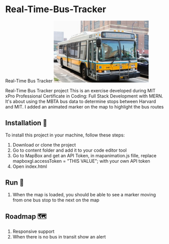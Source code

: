 # Real-Time-Bus-Tracker
Real-Time Bus Tracker
<img src="boston-bus.jpg" width='300'/>

Real-Time Bus Tracker project
This is an exercise developed during MIT xPro Professional Certificate in Coding: Full Stack Development with MERN. It's about using the MBTA bus data to determine stops between Harvard and MIT. I added an animated marker on the map to highlight the bus routes

## Installation 🔧

To install this project in your machine, follow these steps:

1. Download or clone the project
2. Go to content folder and add it to your code editor tool
3. Go to MapBox and get an API Token, in mapanimation.js fille, replace mapboxgl.accessToken = "THIS VALUE"; with your own API token
4. Open index.html

## Run 🚀
1. When the map is loaded, you should be able to see a marker moving from one bus stop to the next on the map

## Roadmap 🗺

1. Responsive support
2. When there is no bus in transit show an alert

